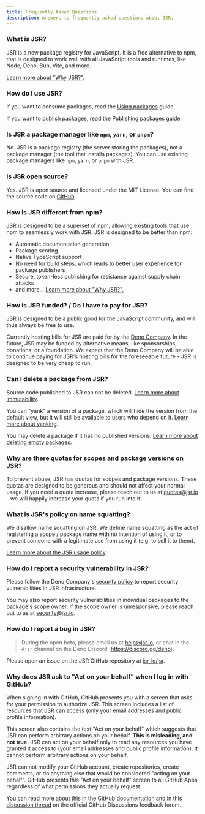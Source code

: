 ```yaml
---
title: Frequently Asked Questions
description: Answers to frequently asked questions about JSR.
---
```


### What is JSR?

JSR is a new package registry for JavaScript. It is a free alternative to npm,
that is designed to work well with all JavaScript tools and runtimes, like Node,
Deno, Bun, Vite, and more.

[Learn more about "Why JSR?".](/docs/why)

### How do I use JSR?

If you want to consume packages, read the [Using packages](/docs/using-packages)
guide.

If you want to publish packages, read the
[Publishing packages](/docs/publishing-packages) guide.

### Is JSR a package manager like `npm`, `yarn`, or `pnpm`?

No. JSR is a package registry (the server storing the packages), not a package
manager (the tool that installs packages). You can use existing package managers
like `npm`, `yarn`, or `pnpm` with JSR.

### Is JSR open source?

Yes. JSR is open source and licensed under the MIT License. You can find the
source code on [GitHub](https://github.com/jsr-io/jsr).

### How is JSR different from npm?

JSR is designed to be a superset of npm, allowing existing tools that use npm to
seamlessly work with JSR. JSR is designed to be better than npm:

- Automatic documentation generation
- Package scoring
- Native TypeScript support
- No need for build steps, which leads to better user experience for package
  publishers
- Secure, token-less publishing for resistance against supply chain attacks
- and more... [Learn more about "Why JSR?".](/docs/why)

### How is JSR funded? / Do I have to pay for JSR?

JSR is designed to be a public good for the JavaScript community, and will thus
always be free to use.

Currently hosting bills for JSR are paid for by the
[Deno Company](https://deno.com). In the future, JSR may be funded by
alternative means, like sponsorships, donations, or a foundation. We expect that
the Deno Company will be able to continue paying for JSR's hosting bills for the
foreseeable future - JSR is designed to be very cheap to run.

### Can I delete a package from JSR?

Source code published to JSR can not be deleted.
[Learn more about immutability](/docs/immutability).

You can "yank" a version of a package, which will hide the version from the
default view, but it will still be available to users who depend on it.
[Learn more about yanking](/docs/packages#yanking-versions).

You may delete a package if it has no published versions.
[Learn more about deleting empty packages](/docs/packages#deleting-a-package).

### Why are there quotas for scopes and package versions on JSR?

To prevent abuse, JSR has quotas for scopes and package versions. These quotas
are designed to be generous and should not affect your normal usage. If you need
a quota increase, please reach out to us at quotas@jsr.io - we will happily
increase your quota if you run into it.

### What is JSR's policy on name squatting?

We disallow name squatting on JSR. We define name squatting as the act of
registering a scope / package name with no intention of using it, or to prevent
someone with a legitimate use from using it (e.g. to sell it to them).

[Learn more about the JSR usage policy](/docs/usage-policy).

### How do I report a security vulnerability in JSR?

Please follow the Deno Company's
[security policy](https://docs.deno.com/deploy/manual/security) to report
security vulnerabilities in JSR infrastructure.

You may also report security vulnerabilities in individual packages to the
package's scope owner. If the scope owner is unresponsive, please reach out to
us at security@jsr.io.

### How do I report a bug in JSR?

> During the open beta, please email us at help@jsr.io, or chat in the `#jsr`
> channel on the Deno Discord (https://discord.gg/deno).

Please open an issue on the JSR GitHub repository at
[jsr-io/jsr](https://github.com/jsr-io/jsr).

### Why does JSR ask to "Act on your behalf" when I log in with GitHub?

When signing in with GitHub, GitHub presents you with a screen that asks for
your permission to authorize JSR. This screen includes a list of resources that
JSR can access (only your email addresses and public profile information).

This screen also contains the text "Act on your behalf" which suggests that JSR
can perform arbitrary actions on your behalf. **This is misleading, and not
true.** JSR can act on your behalf only to read any resources you have granted
it access to (your email addresses and public profile information). It cannot
perform arbitrary actions on your behalf.

JSR can not modify your GitHub account, create repositories, create comments, or
do anything else that would be considered "acting on your behalf". GitHub
presents this "Act on your behalf" screen to all GitHub Apps, regardless of what
permissions they actually request.

You can read more about this in
[the GitHub documentation](https://docs.github.com/en/apps/using-github-apps/authorizing-github-apps#about-github-apps-acting-on-your-behalf)
and in
[this discussion thread](https://github.com/orgs/community/discussions/37117) on
the official GitHub Discussions feedback forum.
